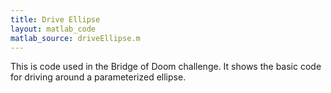 ```yaml
---
title: Drive Ellipse
layout: matlab_code
matlab_source: driveEllipse.m
---
```

This is code used in the Bridge of Doom challenge. It shows the basic code for driving around a parameterized ellipse.
